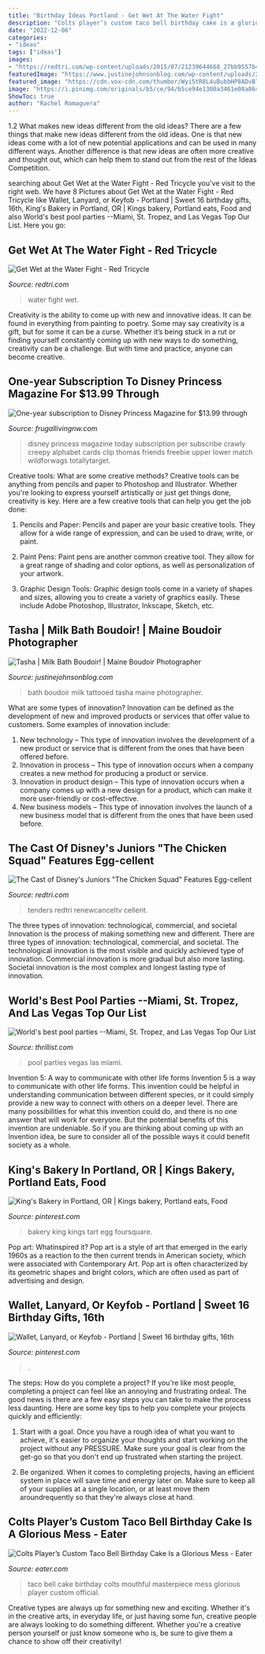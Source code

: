```yaml
---
title: "Birthday Ideas Portland - Get Wet At The Water Fight"
description: "Colts player’s custom taco bell birthday cake is a glorious mess"
date: "2022-12-06"
categories:
- "ideas"
tags: ["ideas"]
images:
- "https://redtri.com/wp-content/uploads/2015/07/21239644668_27bb9557b4_o-e1468952402518.jpg"
featuredImage: "https://www.justinejohnsonblog.com/wp-content/uploads/2016/04/024-storyboard-2.jpg"
featured_image: "https://cdn.vox-cdn.com/thumbor/Wyi5tR8L4uBubbHP8ADvBlPBewI=/0x51:1200x951/1200x800/filters:focal(0x51:1200x951)/cdn.vox-cdn.com/uploads/chorus_image/image/50049681/taco-bell-cake.0.0.jpg"
image: "https://i.pinimg.com/originals/b5/ce/94/b5ce94e1300a3461e08a864ead67d994.jpg"
ShowToc: true
author: "Rachel Romaguera"
---
```



1.2 What makes new ideas different from the old ideas?
There are a few things that make new ideas different from the old ideas. One is that new ideas come with a lot of new potential applications and can be used in many different ways. Another difference is that new ideas are often more creative and thought out, which can help them to stand out from the rest of the Ideas Competition.

	

		
searching about Get Wet at the Water Fight - Red Tricycle you've visit to the right web. We have 8 Pictures about Get Wet at the Water Fight - Red Tricycle like Wallet, Lanyard, or Keyfob - Portland | Sweet 16 birthday gifts, 16th, King&#039;s Bakery in Portland, OR | Kings bakery, Portland eats, Food and also World&#039;s best pool parties --Miami, St. Tropez, and Las Vegas Top Our List. Here you go:
		
    
## Get Wet At The Water Fight - Red Tricycle

<img loading=lazy src="https://redtri.com/wp-content/uploads/2015/07/21239644668_27bb9557b4_o-e1468952402518.jpg" onerror="this.onerror=null;this.src='https://tse4.mm.bing.net/th?id=OIP.EBSbayi0fGai49D0qyukDgHaF6&amp;pid=15.1';" alt="Get Wet at the Water Fight - Red Tricycle">

_Source: redtri.com_

>water fight wet. 

	

Creativity is the ability to come up with new and innovative ideas. It can be found in everything from painting to poetry. Some may say creativity is a gift, but for some it can be a curse. Whether it’s being stuck in a rut or finding yourself constantly coming up with new ways to do something, creativity can be a challenge. But with time and practice, anyone can become creative.

    
## One-year Subscription To Disney Princess Magazine For $13.99 Through

<img loading=lazy src="https://www.frugallivingnw.com/wp-content/uploads/2014/08/disney-princess-magazine-subscription.jpg" onerror="this.onerror=null;this.src='https://tse2.mm.bing.net/th?id=OIP.wEs3Z_ggaf9SGmYKbEW8sQHaKJ&amp;pid=15.1';" alt="One-year subscription to Disney Princess Magazine for $13.99 through">

_Source: frugallivingnw.com_

>disney princess magazine today subscription per subscribe crawly creepy alphabet cards clip thomas friends freebie upper lower match wildforwags totallytarget. 

	

Creative tools: What are some creative methods?
Creative tools can be anything from pencils and paper to Photoshop and Illustrator. Whether you're looking to express yourself artistically or just get things done, creativity is key. Here are a few creative tools that can help you get the job done:
1. Pencils and Paper: Pencils and paper are your basic creative tools. They allow for a wide range of expression, and can be used to draw, write, or paint.

2. Paint Pens: Paint pens are another common creative tool. They allow for a great range of shading and color options, as well as personalization of your artwork.

3. Graphic Design Tools: Graphic design tools come in a variety of shapes and sizes, allowing you to create a variety of graphics easily. These include Adobe Photoshop, Illustrator, Inkscape, Sketch, etc.

    
## Tasha | Milk Bath Boudoir! | Maine Boudoir Photographer

<img loading=lazy src="https://www.justinejohnsonblog.com/wp-content/uploads/2016/04/024-storyboard-2.jpg" onerror="this.onerror=null;this.src='https://tse2.mm.bing.net/th?id=OIP.QkhJ43l6vF8IrJJSWrVdXQHaE7&amp;pid=15.1';" alt="Tasha | Milk Bath Boudoir! | Maine Boudoir Photographer">

_Source: justinejohnsonblog.com_

>bath boudoir milk tattooed tasha maine photographer. 

	

What are some types of innovation?
Innovation can be defined as the development of new and improved products or services that offer value to customers. Some examples of innovation include: 
1. New technology – This type of innovation involves the development of a new product or service that is different from the ones that have been offered before.
2. Innovation in process – This type of innovation occurs when a company creates a new method for producing a product or service.
3. Innovation in product design – This type of innovation occurs when a company comes up with a new design for a product, which can make it more user-friendly or cost-effective.
4. New business models – This type of innovation involves the launch of a new business model that is different from the ones that have been used before.

    
## The Cast Of Disney&#039;s Juniors &quot;The Chicken Squad&quot; Features Egg-cellent

<img loading=lazy src="https://redtri.com/wp-content/uploads/2021/04/The-Chicken-Squad.jpg" onerror="this.onerror=null;this.src='https://tse1.mm.bing.net/th?id=OIP.QCdO7qpqcCW1gEWisH8MdAHaE6&amp;pid=15.1';" alt="The Cast of Disney&#039;s Juniors &quot;The Chicken Squad&quot; Features Egg-cellent">

_Source: redtri.com_

>tenders redtri renewcanceltv cellent. 

	

The three types of innovation: technological, commercial, and societal
Innovation is the process of making something new and different. There are three types of innovation: technological, commercial, and societal. The technological innovation is the most visible and quickly achieved type of innovation. Commercial innovation is more gradual but also more lasting. Societal innovation is the most complex and longest lasting type of innovation.

    
## World&#039;s Best Pool Parties --Miami, St. Tropez, And Las Vegas Top Our List

<img loading=lazy src="http://assets3.thrillist.com/v1/image/1321663/size/tl-horizontal_main/these-are-the-10-best-pool-parties-in-the-world" onerror="this.onerror=null;this.src='https://tse2.mm.bing.net/th?id=OIP.3jIwTp3gOEnlz9JmzsdxZwHaFB&amp;pid=15.1';" alt="World&#039;s best pool parties --Miami, St. Tropez, and Las Vegas Top Our List">

_Source: thrillist.com_

>pool parties vegas las miami. 

	

Invention 5: A way to communicate with other life forms
Invention 5 is a way to communicate with other life forms. This invention could be helpful in understanding communication between different species, or it could simply provide a new way to connect with others on a deeper level. There are many possibilities for what this invention could do, and there is no one answer that will work for everyone. But the potential benefits of this invention are undeniable. So if you are thinking about coming up with an Invention idea, be sure to consider all of the possible ways it could benefit society as a whole.

    
## King&#039;s Bakery In Portland, OR | Kings Bakery, Portland Eats, Food

<img loading=lazy src="https://i.pinimg.com/736x/0a/a4/a2/0aa4a2e40abc14b1a017d4d48da8627b--ba-d-bakeries.jpg" onerror="this.onerror=null;this.src='https://tse1.mm.bing.net/th?id=OIP.b6piVS-Gq_Zjk7ff-k8-nwHaFj&amp;pid=15.1';" alt="King&#039;s Bakery in Portland, OR | Kings bakery, Portland eats, Food">

_Source: pinterest.com_

>bakery king kings tart egg foursquare. 

	

Pop art: Whatinspired it?
Pop art is a style of art that emerged in the early 1960s as a reaction to the then current trends in American society, which were associated with Contemporary Art. Pop art is often characterized by its geometric shapes and bright colors, which are often used as part of advertising and design.

    
## Wallet, Lanyard, Or Keyfob - Portland | Sweet 16 Birthday Gifts, 16th

<img loading=lazy src="https://i.pinimg.com/originals/b5/ce/94/b5ce94e1300a3461e08a864ead67d994.jpg" onerror="this.onerror=null;this.src='https://tse2.mm.bing.net/th?id=OIP.RYu2V_Ttlg0nj4OaawyvuAHaLH&amp;pid=15.1';" alt="Wallet, Lanyard, or Keyfob - Portland | Sweet 16 birthday gifts, 16th">

_Source: pinterest.com_

>. 

	

The steps: How do you complete a project?
If you're like most people, completing a project can feel like an annoying and frustrating ordeal. The good news is there are a few easy steps you can take to make the process less daunting. Here are some key tips to help you complete your projects quickly and efficiently:
1. Start with a goal. Once you have a rough idea of what you want to achieve, it's easier to organize your thoughts and start working on the project without any PRESSURE. Make sure your goal is clear from the get-go so that you don't end up frustrated when starting the project.

2. Be organized. When it comes to completing projects, having an efficient system in place will save time and energy later on. Make sure to keep all of your supplies at a single location, or at least move them aroundrequently so that they're always close at hand.

    
## Colts Player’s Custom Taco Bell Birthday Cake Is A Glorious Mess - Eater

<img loading=lazy src="https://cdn.vox-cdn.com/thumbor/Wyi5tR8L4uBubbHP8ADvBlPBewI=/0x51:1200x951/1200x800/filters:focal(0x51:1200x951)/cdn.vox-cdn.com/uploads/chorus_image/image/50049681/taco-bell-cake.0.0.jpg" onerror="this.onerror=null;this.src='https://tse3.mm.bing.net/th?id=OIP.7QA8r9kHqMpGdswwp59qpwHaE8&amp;pid=15.1';" alt="Colts Player’s Custom Taco Bell Birthday Cake Is a Glorious Mess - Eater">

_Source: eater.com_

>taco bell cake birthday colts mouthful masterpiece mess glorious player custom official. 

	

Creative types are always up for something new and exciting. Whether it's in the creative arts, in everyday life, or just having some fun, creative people are always looking to do something different. Whether you're a creative person yourself or just know someone who is, be sure to give them a chance to show off their creativity!

